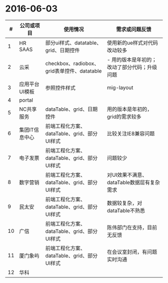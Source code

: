 # 2016-06-03

| # | 公司或项目 | 使用情况 | 需求或问题反馈 |
| --- | --- | --- | --- |
| 1 | HR SAAS | 部分ui样式、datatable、grid、日期控件| 使用新的ue样式对代码改动较多|
| 2 | 云采 | checkbox、radiobox、grid表单控件、datatable | - 用的版本是年初的；改动了部分代码；升级问题 |
| 3 | 应用平台UI模板 | 参照控件样式 | mig-layout |
| 4 | portal | | |
| 5 | NC共享服务 | dataTable、grid、日期控件 | 用的版本是年初的，grid的需求较多 |
| 6 | 集团IT信息中心 | 前端工程化方案、dataTable、grid、部分UI样式 | 比较关注IE8兼容问题 |
| 7 | 电子发票 | 前端工程化方案、dataTable、grid、部分UI样式 | 问题较少 |
| 8 | 数字营销 | 前端工程化方案、dataTable、grid、部分UI样式 | 对UI效果不满意、dataTable数据层有复杂需求 |
| 9 | 民太安 | 前端工程化方案、dataTable、grid、部分UI样式 | 数据较复杂，对dataTable不熟悉 |
| 10 | 广信 |  前端工程化方案、dataTable、grid、部分UI样式 | 陈伟部门在支持，目前无反馈 |
| 11 | 厦门象屿 | 前端工程化方案、dataTable、grid、部分UI样式 | 在会议室封闭，有问题实时沟通 |
| 12 | 华科 | | |
